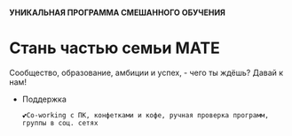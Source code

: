 #### УНИКАЛЬНАЯ ПРОГРАММА СМЕШАННОГО ОБУЧЕНИЯ 
##
# Стань частью семьи MATE
Сообщество, образование, амбиции и успех, - чего ты ждёшь? Давай к нам!
    

- Поддержка 


      💕Co-working с ПК, конфетками и кофе, ручная проверка программ, группы в соц. сетях
     
